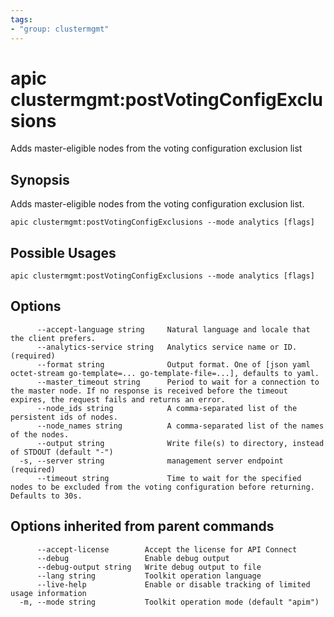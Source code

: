 ```yaml
---
tags:
- "group: clustermgmt"
---
```

# apic clustermgmt:postVotingConfigExclusions

Adds master-eligible nodes from the voting configuration exclusion list

## Synopsis

Adds master-eligible nodes from the voting configuration exclusion list.

```
apic clustermgmt:postVotingConfigExclusions --mode analytics [flags]
```

## Possible Usages

```
apic clustermgmt:postVotingConfigExclusions --mode analytics [flags]
```

## Options

```
      --accept-language string     Natural language and locale that the client prefers.
      --analytics-service string   Analytics service name or ID. (required)
      --format string              Output format. One of [json yaml octet-stream go-template=... go-template-file=...], defaults to yaml.
      --master_timeout string      Period to wait for a connection to the master node. If no response is received before the timeout expires, the request fails and returns an error.
      --node_ids string            A comma-separated list of the persistent ids of nodes.
      --node_names string          A comma-separated list of the names of the nodes.
      --output string              Write file(s) to directory, instead of STDOUT (default "-")
  -s, --server string              management server endpoint (required)
      --timeout string             Time to wait for the specified nodes to be excluded from the voting configuration before returning. Defaults to 30s.
```

## Options inherited from parent commands

```
      --accept-license        Accept the license for API Connect
      --debug                 Enable debug output
      --debug-output string   Write debug output to file
      --lang string           Toolkit operation language
      --live-help             Enable or disable tracking of limited usage information
  -m, --mode string           Toolkit operation mode (default "apim")
```

